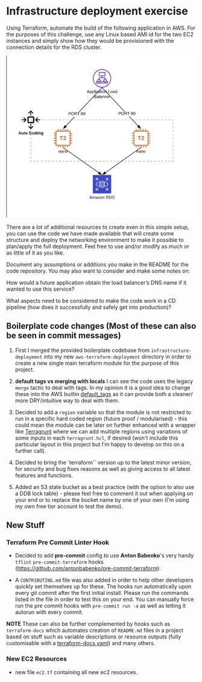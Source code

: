 # Infrastructure deployment exercise

Using Terraform, automate the build of the following application in AWS. For the purposes of this challenge, use any Linux based AMI id for the two EC2 instances and simply show how they would be provisioned with the connection details for the RDS cluster.

![diagram](./images/diagram.png)

There are a lot of additional resources to create even in this simple setup, you can use the code we have made available that will create some structure and deploy the networking environment to make it possible to plan/apply the full deployment. Feel free to use and/or modify as much or as little of it as you like.

Document any assumptions or additions you make in the README for the code repository. You may also want to consider and make some notes on:

How would a future application obtain the load balancer’s DNS name if it wanted to use this service?

What aspects need to be considered to make the code work in a CD pipeline (how does it successfully and safely get into production)?

## Boilerplate code changes (Most of these can also be seen in commit messages)

1. First I merged the provided boilerplate codebase from `infrastructure-deployment` into my new `aws-terraform-deployment` directory in order to create a new single main terraform module for the purpose of this project.

2. **default tags vs merging with locals** I can see the code uses the legacy `merge` tactic to deal with tags. In my opinion it is a good idea to change these into the AWS builtin [default_tags](https://www.hashicorp.com/blog/default-tags-in-the-terraform-aws-provider) as it can provide both a cleaner/ more DRY/intuitive way to deal with them.

3. Decided to add a `region` variable so that the module is not restricted to run in a specific hard coded region (future proof / modularised) - this could mean the module can be later on further enhanced with a wrapper like [Terragrunt](https://github.com/gruntwork-io/terragrunt) where we can add multiple regions using variations of some inputs in each `terragrunt.hcl`, if desired (won't include this particular layout in this project but I'm happy to develop on this on a further call).

4. Decided to bring the `terraform`` version up to the latest minor version, for security and bug fixes reasons as well as giving access to all latest features and functions.

5. Added an S3 state bucket as a best practice (with the option to also use a DDB lock table) - please feel free to comment it out when applying on your end or to replace the bucket name by one of your own (I'm using my own free tier account to test the demo).

## New Stuff

### Terraform Pre Commit Linter Hook

- Decided to add **pre-commit** config to use **Anton Babenko**'s very handy `tflint` `pre-commit-terraform` hooks (https://github.com/antonbabenko/pre-commit-terraform). 

- A `CONTRIBUTING.md` file was also added in order to help other developers quickly set themselves up for these. The hooks run automatically upon every git commit after the first initial install. Please run the commands listed in the file in order to test this on your end. You can manually force run the pre commit hooks with `pre-commit run -a` as well as letting it autorun with every commit.

**NOTE** These can also be further complemented by hooks such as `terraform-docs` which automates creation of `README.md` files in a project based on stuff such as variable descriptions or resource outputs (fully customisable with a [terraform-docs.yaml](https://terraform-docs.io/user-guide/configuration/)) and many others.

### New EC2 Resources

- new file `ec2.tf` containing all new ec2 resources.